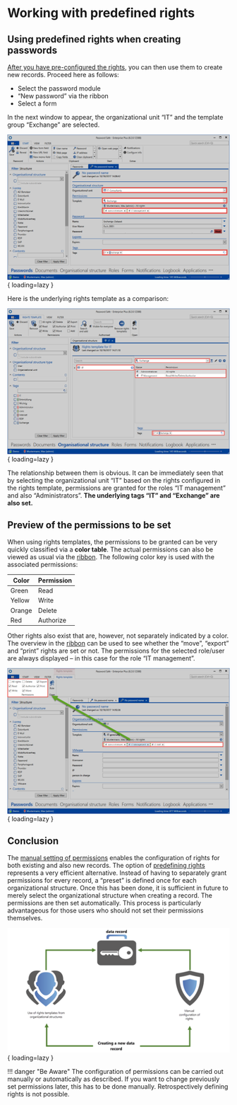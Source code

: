# Working with predefined rights

## Using predefined rights when creating passwords

[After you have pre-configured the rights](/permission_concept/predefining_rights/), you can then use them to create new records. Proceed here as follows:

- Select the password module
- “New password” via the ribbon
- Select a form

In the next window to appear, the organizational unit “IT” and the template group “Exchange” are selected.

![picture predefined rights](/assets/en/permission/predefined_rights/working_with_predefined_rights/working_with_predefined_rights_1.png){ loading=lazy }

Here is the underlying rights template as a comparison:

![picture predefined rights example](/assets/en/permission/predefined_rights/working_with_predefined_rights/working_with_predefined_rights_2.png){ loading=lazy }

The relationship between them is obvious. It can be immediately seen that by selecting the organizational unit “IT” based on the rights configured in the rights template, permissions are granted for the roles “IT management” and also “Administrators”. **The underlying tags “IT” and “Exchange” are also set.**

## Preview of the permissions to be set

When using rights templates, the permissions to be granted can be very quickly classified via a **color table**. The actual permissions can also be viewed as usual via the [ribbon]({{url.placeholder}}). The following color key is used with the associated permissions:

| **Color** |**Permission**|
|-----------|-------------|
|Green|Read|
|Yellow|Write|
|Orange|Delete|
|Red|Authorize|

Other rights also exist that are, however, not separately indicated by a color. The overview in the [ribbon]({{url.placeholder}}) can be used to see whether the “move”, “export” and “print” rights are set or not. The permissions for the selected role/user are always displayed – in this case for the role “IT management”.

![picture predefined rights permissions](/assets/en/permission/predefined_rights/working_with_predefined_rights/working_with_predefined_rights_3.png){ loading=lazy }

## Conclusion

The [manual setting of permissions](/permission_concept/manual_setting_of_permissions/) enables the configuration of rights for both existing and also new records. The option of [predefining rights](/permission_concept/predefining_rights/) represents a very efficient alternative. Instead of having to separately grant permissions for every record, a “preset” is defined once for each organizational structure. Once this has been done, it is sufficient in future to merely select the organizational structure when creating a record. The permissions are then set automatically. This process is particularly advantageous for those users who should not set their permissions themselves.

![picture predefined rights diagram](/assets/en/permission/predefined_rights/working_with_predefined_rights/working_with_predefined_rights_4.png){ loading=lazy }

!!! danger "Be Aware"
    The configuration of permissions can be carried out manually or automatically as described. If you want to change previously set permissions later, this has to be done manually. Retrospectively defining rights is not possible.

